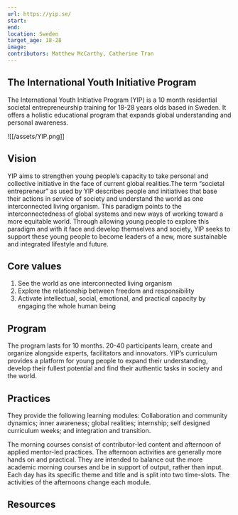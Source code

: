 ```yaml
---
url: https://yip.se/
start: 
end: 
location: Sweden
target_age: 18-28
image: 
contributors: Matthew McCarthy, Catherine Tran
---
```


## The International Youth Initiative Program 

The International Youth Initiative Program (YIP) is a 10 month residential societal entrepreneurship training for 18-28 years olds based in Sweden. It offers a holistic educational program that expands global understanding and personal awareness. 

![[/assets/YIP.png]]

## Vision 

YIP aims to strengthen young people’s capacity to take personal and collective initiative in the face of current global realities.The term “societal entrepreneur” as used by YIP describes people and initiatives that base their actions in service of society and understand the world as one interconnected living organism. This paradigm points to the interconnectedness of global systems and new ways of working toward a more equitable world. Through allowing young people to explore this paradigm and with it face and develop themselves and society, YIP seeks to support these young people to become leaders of a new, more sustainable and integrated lifestyle and future. 

## Core values 

1. See the world as one interconnected living organism 
2. Explore the relationship between freedom and responsibility
3. Activate intellectual, social, emotional, and practical capacity by engaging the whole human being 

## Program 

The program lasts for 10 months. 20-40 participants learn, create and organize alongside experts, facilitators and innovators. YIP’s curriculum provides a platform for young people to expand their understanding, develop their fullest potential and find their authentic tasks in society and the world.

## Practices

They provide the following learning modules: Collaboration and community dynamics; inner awareness; global realities; internship; self designed curriculum weeks; and integration and transition. 

The morning courses consist of contributor-led content and afternoon of applied mentor-led practices. The afternoon activities are generally more hands on and practical. They are intended to balance out the more academic morning courses and be in support of output, rather than input. Each day has its specific theme and title and is split into two time-slots. The activities of the afternoons change each module.

## Resources 

